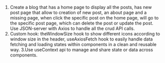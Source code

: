 1. Create a blog that has a home page to display all the posts, has new post page that allow to creation of new post, an about page and a missing page, when click the specific post on the home page, will go to the specific post page, which can delete the post or update the post. Use JSON-server with Axios to handle all the crud API calls.
2. Custom hook: theWindowSize hook to show different icons according to window size in the header, useAxiosFetch hook to easily handle data fetching and loading states within components in a clean and reusable way.
3.Use useContext api to manage and share state or data across components.
